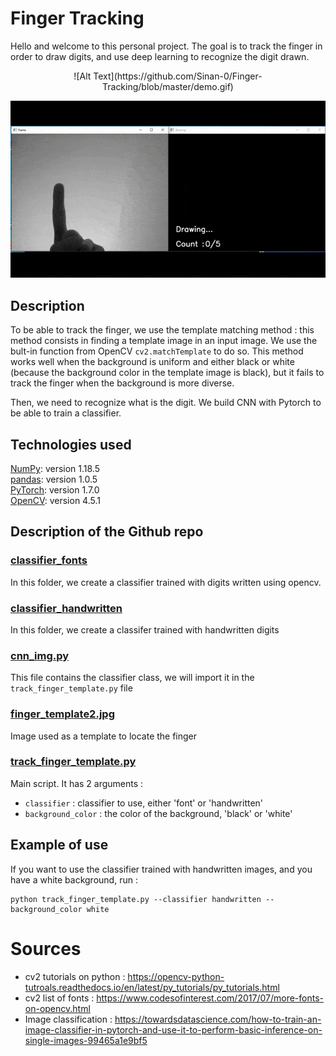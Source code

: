 # Finger Tracking

Hello and welcome to this personal project. The goal is to track the finger in order to draw digits, and use deep learning to recognize the digit drawn. 

<p align="center">
  ![Alt Text](https://github.com/Sinan-0/Finger-Tracking/blob/master/demo.gif)
</p>


![Alt Text](https://github.com/Sinan-0/Finger-Tracking/blob/master/demo.gif)


## Description

To be able to track the finger, we use the template matching method : this method consists in finding a template image in an input image. We use the bult-in function from OpenCV `cv2.matchTemplate` to do so. This method works well when the background is uniform and either black or white (because the background color in the template image is black), but it fails to track the finger when the background is more diverse.

Then, we need to recognize what is the digit. We build CNN with Pytorch to be able to train a classifier.

## Technologies used

[NumPy](https://numpy.org/): version 1.18.5<br/>
[pandas](https://pandas.pydata.org/): version 1.0.5<br/>
[PyTorch](https://pytorch.org/): version 1.7.0  <br/>
[OpenCV](https://opencv.org/): version 4.5.1


## Description of the Github repo

### [classifier_fonts](classifier_fonts/)

In this folder, we create a classifier trained with digits written using opencv.

### [classifier_handwritten](classifier_handwritten/)

In this folder, we create a classifer trained with handwritten digits

### [cnn_img.py](cnn_img.py)

This file contains the classifier class, we will import it in the `track_finger_template.py` file

### [finger_template2.jpg](finger_template2.jpg)

Image used as a template to locate the finger

### [track_finger_template.py](track_finger_template.py)

Main script. It has 2 arguments :
- `classifier` : classifier to use, either 'font' or 'handwritten'
- `background_color` : the color of the background, 'black' or 'white'


## Example of use

If you want to use the classifier trained with handwritten images, and you have a white background, run :

```
python track_finger_template.py --classifier handwritten --background_color white
```

# Sources
- cv2 tutorials on python : https://opencv-python-tutroals.readthedocs.io/en/latest/py_tutorials/py_tutorials.html
- cv2 list of fonts : https://www.codesofinterest.com/2017/07/more-fonts-on-opencv.html
- Image classification : https://towardsdatascience.com/how-to-train-an-image-classifier-in-pytorch-and-use-it-to-perform-basic-inference-on-single-images-99465a1e9bf5
